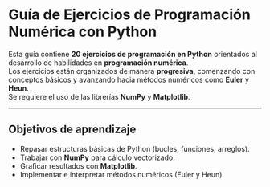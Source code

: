 # Guía de Ejercicios de Programación Numérica con Python

Esta guía contiene **20 ejercicios de programación en Python** orientados al desarrollo de habilidades en **programación numérica**.  
Los ejercicios están organizados de manera **progresiva**, comenzando con conceptos básicos y avanzando hacia métodos numéricos como **Euler** y **Heun**.  
Se requiere el uso de las librerías **NumPy** y **Matplotlib**.

---

## Objetivos de aprendizaje
- Repasar estructuras básicas de Python (bucles, funciones, arreglos).
- Trabajar con **NumPy** para cálculo vectorizado.
- Graficar resultados con **Matplotlib**.
- Implementar e interpretar métodos numéricos (Euler y Heun).
